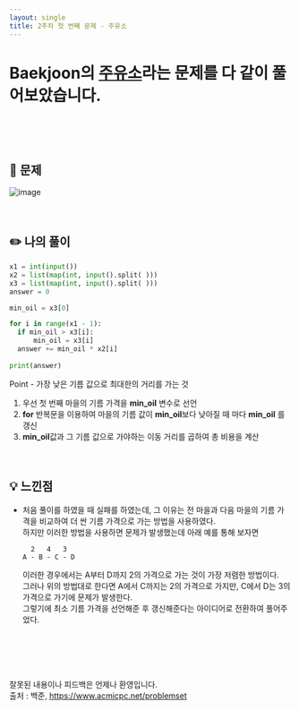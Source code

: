 ```yaml
---
layout: single
title: 2주차 첫 번째 문제 - 주유소
---
```







# Baekjoon의 [주유소](https://www.acmicpc.net/problem/13305)라는 문제를 다 같이 풀어보았습니다.

<br><br><br>

## 📖 문제
![image](https://user-images.githubusercontent.com/97678547/222954411-b84da6c7-0f58-4f18-a142-67ae67987f24.png)
 <br><br><br>
 
## ✏️ 나의 풀이

  ```python
x1 = int(input())
x2 = list(map(int, input().split( )))
x3 = list(map(int, input().split( )))
answer = 0

min_oil = x3[0]

for i in range(x1 - 1):
    if min_oil > x3[i]:
        min_oil = x3[i]
    answer += min_oil * x2[i]
    
print(answer)
  ```
  Point - 가장 낮은 기름 값으로 최대한의 거리를 가는 것  
  1. 우선 첫 번째 마을의 기름 가격을 **min_oil** 변수로 선언
  2. **for** 반복문을 이용하여 마을의 기름 값이 **min_oil**보다 낮아질 때 마다 **min_oil** 를 갱신
  3. **min_oil**값과 그 기름 값으로 가야하는 이동 거리를 곱하여 총 비용을 계산
  <br><br><br>
  
## 💡 느낀점
  - 처음 풀이를 하였을 때 실패를 하였는데, 그 이유는 전 마을과 다음 마을의 기름 가격을 비교하여 더 싼 기름 가격으로 가는 방법을 사용하였다. <br>
      하지만 이러한 방법을 사용하면 문제가 발생했는데 아래 예를 통해 보자면
      ```
        2   4   3 
      A - B - C - D  
      ```
      이러한 경우에서는 A부터 D까지 2의 가격으로 가는 것이 가장 저렴한 방법이다. <br>
      그러나 위의 방법대로 한다면 A에서 C까지는 2의 가격으로 가지만, C에서 D는 3의 가격으로 가기에 문제가 발생한다. <br>
      그렇기에 최소 기름 가격을 선언해준 후 갱신해준다는 아이디어로 전환하여 풀어주었다.
      
<br><br><br><br>

잘못된 내용이나 피드백은 언제나 환영입니다. <br>
출처 : 백준, https://www.acmicpc.net/problemset
